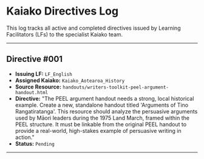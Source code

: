 # Kaiako Directives Log

This log tracks all active and completed directives issued by Learning Facilitators (LFs) to the specialist Kaiako team.

---
## **Directive #001**

*   **Issuing LF:** `LF_English`
*   **Assigned Kaiako:** `Kaiako_Aotearoa_History`
*   **Source Resource:** `handouts/writers-toolkit-peel-argument-handout.html`
*   **Directive:** "The PEEL argument handout needs a strong, local historical example. Create a new, standalone handout titled 'Arguments of Tino Rangatiratanga'. This resource should analyze the persuasive arguments used by Māori leaders during the 1975 Land March, framed within the PEEL structure. It must be linkable from the original PEEL handout to provide a real-world, high-stakes example of persuasive writing in action."
*   **Status:** `Pending`
---